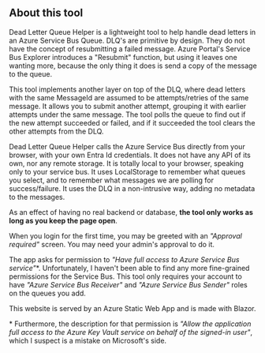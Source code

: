 ## About this tool

Dead Letter Queue Helper is a lightweight tool to help handle dead letters in an Azure Service Bus Queue.
DLQ's are primitive by design. They do not have the concept of resubmitting a failed message. Azure Portal's Service Bus Explorer introduces a "Resubmit" function, but using it leaves one wanting more, because the only thing it does is send a copy of the message to the queue.

This tool implements another layer on top of the DLQ, where dead letters with the same MessageId are assumed to be attempts/retries of the same message. It allows you to submit another attempt, grouping it with earlier attempts under the same message. The tool polls the queue to find out if the new attempt succeeded or failed, and if it succeeded the tool clears the other attempts from the DLQ.

Dead Letter Queue Helper calls the Azure Service Bus directly from your browser, with your own Entra Id credentials. It does not have any API of its own, nor any remote storage. It is totally local to your browser, speaking only to your service bus. It uses LocalStorage to remember what queues you select, and to remember what messages we are polling for success/failure. It uses the DLQ in a non-intrusive way, adding no metadata to the messages.

As an effect of having no real backend or database, **the tool only works as long as you keep the page open**.

When you login for the first time, you may be greeted with an _"Approval required"_ screen. You may need your admin's approval to do it.

The app asks for permission to _"Have full access to Azure Service Bus service"_*. Unfortunately, I haven't been able to find any more fine-grained permissions for the Service Bus. This tool only requires your account to have _"Azure Service Bus Receiver"_ and _"Azure Service Bus Sender"_ roles on the queues you add.

This website is served by an Azure Static Web App and is made with Blazor.

\* Furthermore, the description for that permission is _"Allow the application full access to the Azure Key Vault service on behalf of the signed-in user"_, which I suspect is a mistake on Microsoft's side.
